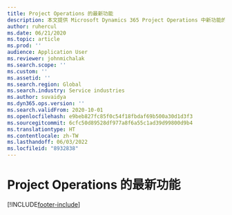 ```yaml
---
title: Project Operations 的最新功能
description: 本文提供 Microsoft Dynamics 365 Project Operations 中新功能的相關資訊。
author: ruhercul
ms.date: 06/21/2020
ms.topic: article
ms.prod: ''
audience: Application User
ms.reviewer: johnmichalak
ms.search.scope: ''
ms.custom: ''
ms.assetid: ''
ms.search.region: Global
ms.search.industry: Service industries
ms.author: suvaidya
ms.dyn365.ops.version: ''
ms.search.validFrom: 2020-10-01
ms.openlocfilehash: e9beb827fc85f0c54f18fbdaf69b500a30d1d3f3
ms.sourcegitcommit: 6cfc50d89528df977a8f6a55c1ad39d99800d9b4
ms.translationtype: HT
ms.contentlocale: zh-TW
ms.lasthandoff: 06/03/2022
ms.locfileid: "8932838"
---
```

# <a name="whats-new-in-project-operations"></a>Project Operations 的最新功能


[!INCLUDE[footer-include](../includes/footer-banner.md)]